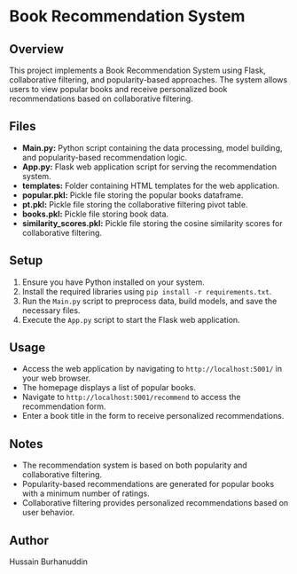 # Book Recommendation System

## Overview

This project implements a Book Recommendation System using Flask, collaborative filtering, and popularity-based approaches. The system allows users to view popular books and receive personalized book recommendations based on collaborative filtering.

## Files

- **Main.py:** Python script containing the data processing, model building, and popularity-based recommendation logic.
- **App.py:** Flask web application script for serving the recommendation system.
- **templates:** Folder containing HTML templates for the web application.
- **popular.pkl:** Pickle file storing the popular books dataframe.
- **pt.pkl:** Pickle file storing the collaborative filtering pivot table.
- **books.pkl:** Pickle file storing book data.
- **similarity_scores.pkl:** Pickle file storing the cosine similarity scores for collaborative filtering.

## Setup

1. Ensure you have Python installed on your system.
2. Install the required libraries using `pip install -r requirements.txt`.
3. Run the `Main.py` script to preprocess data, build models, and save the necessary files.
4. Execute the `App.py` script to start the Flask web application.

## Usage

- Access the web application by navigating to `http://localhost:5001/` in your web browser.
- The homepage displays a list of popular books.
- Navigate to `http://localhost:5001/recommend` to access the recommendation form.
- Enter a book title in the form to receive personalized recommendations.

## Notes

- The recommendation system is based on both popularity and collaborative filtering.
- Popularity-based recommendations are generated for popular books with a minimum number of ratings.
- Collaborative filtering provides personalized recommendations based on user behavior.

## Author

Hussain Burhanuddin
